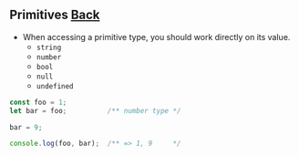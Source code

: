 ## Primitives [**Back**](./../types.md)

- When accessing a primitive type, you should work directly on its value.
    - `string`
    - `number`
    - `bool`
    - `null`
    - `undefined`

```js
const foo = 1;
let bar = foo;          /** number type */

bar = 9;

console.log(foo, bar);  /** => 1, 9     */
```

